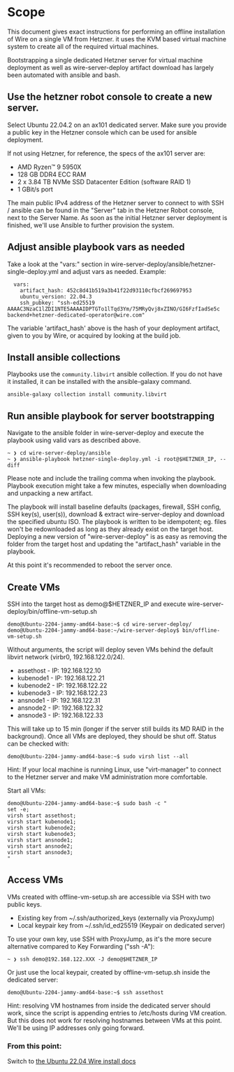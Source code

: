 # Scope

This document gives exact instructions for performing an offline installation of Wire on a single VM from Hetzner. it uses the KVM based virtual machine system to create all of the required virtual machines.

Bootstrapping a single dedicated Hetzner server for virtual machine deployment as well as wire-server-deploy artifact download has largely been automated with ansible and bash.

## Use the hetzner robot console to create a new server.

Select Ubuntu 22.04.2 on an ax101 dedicated server. Make sure you provide a public key in the Hetzner console which can be used for ansible deployment.

If not using Hetzner, for reference, the specs of the ax101 server are:

- AMD Ryzen™ 9 5950X
- 128 GB DDR4 ECC RAM
- 2 x 3.84 TB NVMe SSD Datacenter Edition (software RAID 1)
- 1 GBit/s port

The main public IPv4 address of the Hetzner server to connect to with SSH / ansible can be found in the "Server" tab in the Hetzner Robot console, next to the Server Name.
As soon as the initial Hetzner server deployment is finished, we'll use Ansible to further provision the system.

## Adjust ansible playbook vars as needed

Take a look at the "vars:" section in wire-server-deploy/ansible/hetzner-single-deploy.yml and adjust vars as needed. Example:
```
  vars:
    artifact_hash: 452c8d41b519a3b41f22d93110cfbcf269697953
    ubuntu_version: 22.04.3
    ssh_pubkey: "ssh-ed25519 AAAAC3NzaC1lZDI1NTE5AAAAIDPTGTo1lTqd3Ym/75MRyQvj8xZINO/GI6FzfIadSe5c backend+hetzner-dedicated-operator@wire.com"
```

The variable 'artifact_hash' above is the hash of your deployment artifact, given to you by Wire, or acquired by looking at the build job.

## Install ansible collections

Playbooks use the `community.libvirt` ansible collection. If you do not have it installed, it can be installed with the ansible-galaxy command.

```
ansible-galaxy collection install community.libvirt
```

## Run ansible playbook for server bootstrapping

Navigate to the ansible folder in wire-server-deploy and execute the playbook using valid vars as described above.
```
~ ❯ cd wire-server-deploy/ansible
~ ❯ ansible-playbook hetzner-single-deploy.yml -i root@$HETZNER_IP, --diff
```
Please note and include the trailing comma when invoking the playbook. Playbook execution might take a few minutes, especially when downloading and unpacking a new artifact.

The playbook will install baseline defaults (packages, firewall, SSH config, SSH key(s), user(s)), download & extract wire-server-deploy and download the specified ubuntu ISO.
The playbook is written to be idempotent; eg. files won't be redownloaded as long as they already exist on the target host. Deploying a new version of "wire-server-deploy" is as easy as removing the folder from the target host and updating the "artifact_hash" variable in the playbook.

At this point it's recommended to reboot the server once.

## Create VMs

SSH into the target host as demo@$HETZNER_IP and execute wire-server-deploy/bin/offline-vm-setup.sh
```
demo@Ubuntu-2204-jammy-amd64-base:~$ cd wire-server-deploy/
demo@Ubuntu-2204-jammy-amd64-base:~/wire-server-deploy$ bin/offline-vm-setup.sh
```
Without arguments, the script will deploy seven VMs behind the default libvirt network (virbr0, 192.168.122.0/24).

 * assethost - IP: 192.168.122.10
 * kubenode1 - IP: 192.168.122.21
 * kubenode2 - IP: 192.168.122.22
 * kubenode3 - IP: 192.168.122.23
 * ansnode1  - IP: 192.168.122.31
 * ansnode2  - IP: 192.168.122.32
 * ansnode3  - IP: 192.168.122.33

This will take up to 15 min (longer if the server still builds its MD RAID in the background). Once all VMs are deployed, they should be shut off. Status can be checked with:
```
demo@Ubuntu-2204-jammy-amd64-base:~$ sudo virsh list --all
```

Hint: If your local machine is running Linux, use "virt-manager" to connect to the Hetzner server and make VM administration more comfortable.

Start all VMs:

```
demo@Ubuntu-2204-jammy-amd64-base:~$ sudo bash -c "
set -e;
virsh start assethost;
virsh start kubenode1;
virsh start kubenode2;
virsh start kubenode3;
virsh start ansnode1;
virsh start ansnode2;
virsh start ansnode3;
"
```

## Access VMs

VMs created with offline-vm-setup.sh are accessible via SSH with two public keys.
 * Existing key from ~/.ssh/authorized_keys (externally via ProxyJump)
 * Local keypair key from ~/.ssh/id_ed25519 (Keypair on dedicated server)

To use your own key, use SSH with ProxyJump, as it's the more secure alternative compared to Key Forwarding ("ssh -A"):
```
~ ❯ ssh demo@192.168.122.XXX -J demo@$HETZNER_IP
```

Or just use the local keypair, created by offline-vm-setup.sh inside the dedicated server:
```
demo@Ubuntu-2204-jammy-amd64-base:~$ ssh assethost
```

Hint: resolving VM hostnames from inside the dedicated server should work, since the script is appending entries to /etc/hosts during VM creation.
But this does not work for resolving hostnames between VMs at this point. We'll be using IP addresses only going forward.

### From this point:

Switch to [the Ubuntu 22.04 Wire install docs](docs_ubuntu_22.04.md)

